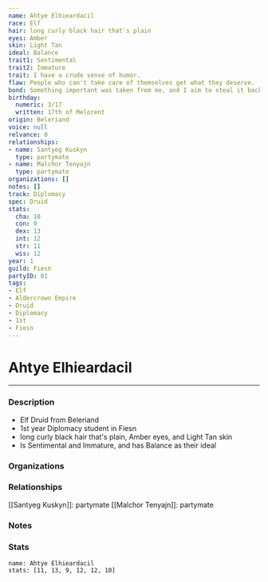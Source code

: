 ```yaml
---
name: Ahtye Elhieardacil
race: Elf
hair: long curly black hair that's plain
eyes: Amber
skin: Light Tan
ideal: Balance
trait1: Sentimental
trait2: Immature
trait: I have a crude sense of humor.
flaw: People who can't take care of themselves get what they deserve.
bond: Something important was taken from me, and I aim to steal it back.
birthday:
  numeric: 3/17
  written: 17th of Melorent
origin: Beleriand
voice: null
relvance: 0
relationships:
- name: Santyeg Kuskyn
  type: partymate
- name: Malchor Tenyajn
  type: partymate
organizations: []
notes: []
track: Diplomacy
spec: Druid
stats:
  cha: 10
  con: 9
  dex: 13
  int: 12
  str: 11
  wis: 12
year: 1
guild: Fiesn
partyID: 81
tags:
- Elf
- Aldercrown Empire
- Druid
- Diplomacy
- 1st
- Fiesn
---
```

# Ahtye Elhieardacil
---
### Description
- Elf Druid from Beleriand
- 1st year Diplomacy student in Fiesn
- long curly black hair that's plain, Amber eyes, and Light Tan skin
- Is Sentimental and Immature, and has Balance as their ideal

### Organizations

### Relationships
[[Santyeg Kuskyn]]: partymate
[[Malchor Tenyajn]]: partymate

### Notes

### Stats
```statblock
name: Ahtye Elhieardacil
stats: [11, 13, 9, 12, 12, 10]
```
